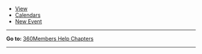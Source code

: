 -   [View](events-View)
-   [Calendars](events-Calendars)
-   [New Event](events-New)

* * * * *

**Go to:** [360Members Help Chapters](Main-Page)

* * * * *
